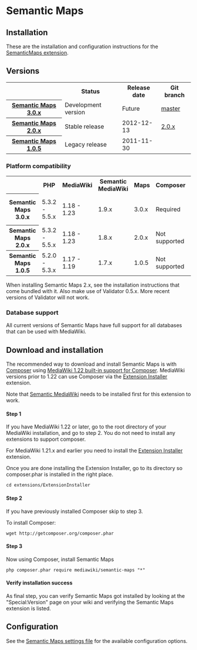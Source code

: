 # Semantic Maps

## Installation

These are the installation and configuration instructions for the [SemanticMaps extension](../README.md).

## Versions

<table>
	<tr>
		<th></th>
		<th>Status</th>
		<th>Release date</th>
		<th>Git branch</th>
	</tr>
	<tr>
		<th><a href="https://github.com/JeroenDeDauw/SemanticMaps/blob/master/docs/RELEASE-NOTES.md">Semantic Maps 3.0.x</a></th>
		<td>Development version</td>
		<td>Future</td>
		<td><a href="https://github.com/JeroenDeDauw/SemanticMaps/tree/master">master</a></td>
	</tr>
	<tr>
		<th><a href="https://github.com/JeroenDeDauw/SemanticMaps/blob/2.0.x/RELEASE-NOTES">Semantic Maps 2.0.x</a></th>
		<td>Stable release</td>
		<td>2012-12-13</td>
		<td><a href="https://github.com/JeroenDeDauw/SemanticMaps/tree/2.0.x">2.0.x</a></td>
	</tr>
	<tr>
		<th><a href="https://github.com/JeroenDeDauw/SemanticMaps/blob/2.0.x/RELEASE-NOTES">Semantic Maps 1.0.5</a></th>
		<td>Legacy release</td>
		<td>2011-11-30</td>
		<td></td>
	</tr>
</table>

### Platform compatibility

<table>
	<tr>
		<th></th>
		<th>PHP</th>
		<th>MediaWiki</th>
		<th>Semantic<br />MediaWiki</th>
		<th>Maps</th>
		<th>Composer</th>
		<th>Validator</th>
	</tr>
	<tr>
		<th>Semantic Maps<br />3.0.x</th>
		<td>5.3.2 - 5.5.x</td>
		<td>1.18 - 1.23</td>
		<td>1.9.x</td>
		<td>3.0.x</td>
		<td>Required</td>
		<td>1.0.x (handled by Composer)</td>
	</tr>
	<tr>
		<th>Semantic Maps<br />2.0.x</th>
		<td>5.3.2 - 5.5.x</td>
		<td>1.18 - 1.23</td>
		<td>1.8.x</td>
		<td>2.0.x</td>
		<td>Not supported</td>
		<td>0.5.1</td>
	</tr>
	<tr>
		<th>Semantic Maps<br />1.0.5</th>
		<td>5.2.0 - 5.3.x</td>
		<td>1.17 - 1.19</td>
		<td>1.7.x</td>
		<td>1.0.5</td>
		<td>Not supported</td>
		<td>0.4.13 or 0.4.14</td>
	</tr>
</table>

When installing Semantic Maps 2.x, see the installation instructions that come bundled with it. Also
make use of Validator 0.5.x. More recent versions of Validator will not work.


### Database support

All current versions of Semantic Maps have full support for all databases that can be used with MediaWiki.

## Download and installation

The recommended way to download and install Semantic Maps is with [Composer](http://getcomposer.org) using
[MediaWiki 1.22 built-in support for Composer](https://www.mediawiki.org/wiki/Composer). MediaWiki
versions prior to 1.22 can use Composer via the
[Extension Installer](https://github.com/JeroenDeDauw/ExtensionInstaller/blob/master/README.md)
extension.

Note that [Semantic MediaWiki](https://semantic-mediawiki.org/wiki/Help:Installation) needs to be installed first for this extension to work.

#### Step 1

If you have MediaWiki 1.22 or later, go to the root directory of your MediaWiki installation,
and go to step 2. You do not need to install any extensions to support composer.

For MediaWiki 1.21.x and earlier you need to install the
[Extension Installer](https://github.com/JeroenDeDauw/ExtensionInstaller/blob/master/README.md) extension.

Once you are done installing the Extension Installer, go to its directory so composer.phar
is installed in the right place.

    cd extensions/ExtensionInstaller

#### Step 2

If you have previously installed Composer skip to step 3.

To install Composer:

    wget http://getcomposer.org/composer.phar

#### Step 3

Now using Composer, install Semantic Maps

    php composer.phar require mediawiki/semantic-maps "*"

#### Verify installation success

As final step, you can verify Semantic Maps got installed by looking at the "Special:Version" page on your wiki and verifying the Semantic Maps extension is listed.


## Configuration

See the [Semantic Maps settings file](../SM_Settings.php) for the available configuration options.
